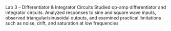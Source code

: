 Lab 3 – Differentiator & Integrator Circuits
Studied op-amp differentiator and integrator circuits. Analyzed responses to sine and square wave inputs, observed triangular/sinusoidal outputs, and examined practical limitations such as noise, drift, and saturation at low frequencies
